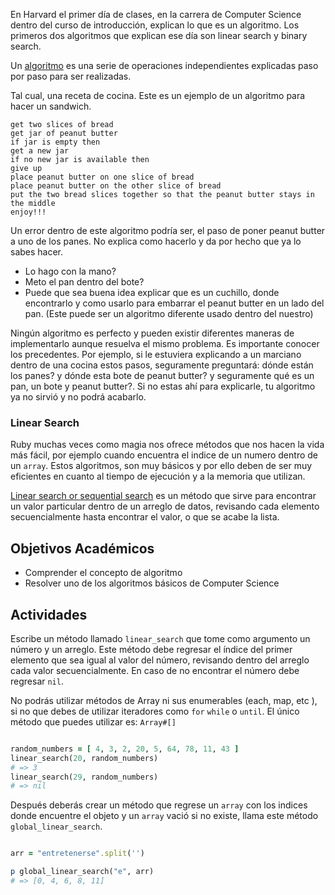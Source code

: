 En Harvard el primer día de clases, en la carrera de Computer Science dentro del curso de introducción, explican lo que es un algoritmo. Los primeros dos algoritmos que explican ese día son linear search y binary search.

Un [algoritmo](http://en.wikipedia.org/wiki/Algorithm) es una serie de operaciones independientes explicadas paso por paso para ser realizadas.

Tal cual, una receta de cocina. Este es un ejemplo de un algoritmo para hacer un sandwich.

```
get two slices of bread
get jar of peanut butter
if jar is empty then
get a new jar
if no new jar is available then
give up
place peanut butter on one slice of bread
place peanut butter on the other slice of bread
put the two bread slices together so that the peanut butter stays in the middle
enjoy!!!

```

Un error dentro de este algoritmo podría ser, el paso de poner peanut butter a uno de los panes. No explica como hacerlo y da por hecho que ya lo sabes hacer.

- Lo hago con la mano?
- Meto el pan dentro del bote?
- Puede que sea buena idea explicar que es un cuchillo, donde encontrarlo y como usarlo para embarrar el peanut butter en un lado del pan. (Este puede ser un algoritmo diferente usado dentro del nuestro)

Ningún algoritmo es perfecto y pueden existir diferentes maneras de implementarlo aunque resuelva el mismo problema. Es importante conocer los precedentes. Por ejemplo, si le estuviera explicando a un marciano dentro de una cocina estos pasos, seguramente preguntará: dónde están los panes? y dónde esta bote de peanut butter? y seguramente qué es un pan, un bote y peanut butter?. Si no estas ahí para explicarle, tu algoritmo ya no sirvió y no podrá acabarlo.

### Linear Search

Ruby muchas veces como magia nos ofrece métodos que nos hacen la vida más fácil, por ejemplo cuando encuentra el indice de un numero dentro de un `array`. Estos algoritmos, son muy básicos y por ello deben de ser muy eficientes en cuanto al tiempo de ejecución y a la memoria que utilizan.

[Linear search or sequential search](http://en.wikipedia.org/wiki/Linear_search) es un método que sirve para encontrar un valor particular dentro de un arreglo de datos, revisando cada elemento secuencialmente hasta encontrar el valor, o que se acabe la lista.

## Objetivos Académicos

- Comprender el concepto de algoritmo
- Resolver uno de los algoritmos básicos de Computer Science

## Actividades

Escribe un método llamado `linear_search` que tome como argumento un número y un arreglo. Este método debe regresar el índice del primer elemento que sea igual al valor del número, revisando dentro del arreglo cada valor secuencialmente. En caso de no encontrar el número debe regresar `nil`.

No podrás utilizar métodos de Array ni sus enumerables (each, map, etc ), si no que debes de utilizar iteradores como `for` `while` o `until`. El único método que puedes utilizar es: `Array#[]`

```ruby

random_numbers = [ 4, 3, 2, 20, 5, 64, 78, 11, 43 ]
linear_search(20, random_numbers)
# => 3
linear_search(29, random_numbers)
# => nil

```

Después deberás crear un método que regrese un `array` con los indices donde encuentre el objeto y un `array` vació si no existe, llama este método `global_linear_search`.   

```ruby

arr = "entretenerse".split('')

p global_linear_search("e", arr)
# => [0, 4, 6, 8, 11]

```
